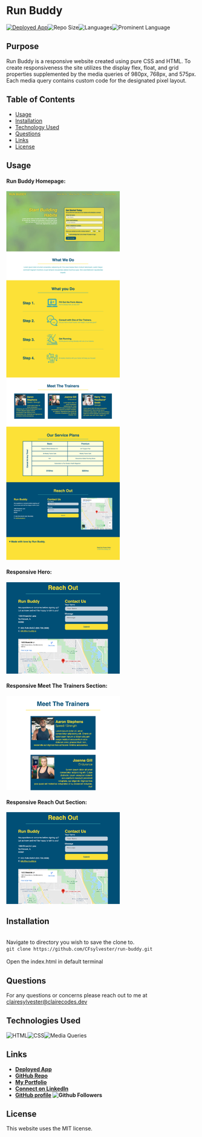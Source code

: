 # Run Buddy
<a href="https://cfsylvester.github.io/run-buddy/">![Deployed App](https://img.shields.io/badge/-Deployed-success?style=for-the-badge)</a>![Repo Size](https://img.shields.io/github/repo-size/CFsylvester/run-buddy?color=inactive&style=for-the-badge)![Languages](https://img.shields.io/github/languages/count/CFsylvester/run-buddy?color=inactive&style=for-the-badge)![Prominent Language](https://img.shields.io/github/languages/top/CFsylvester/run-buddy?color=inactive&style=for-the-badge)

## Purpose
Run Buddy is a responsive website created using pure CSS and HTML. To create responsiveness the site utilizes the display flex, float, and grid properties supplemented by the media queries of 980px, 768px, and 575px. Each media query contains custom code for the designated pixel layout.

## Table of Contents
  - [Usage](#Usage)
  - [Installation](#installation)
  - [Technology Used](#technology-used)
  - [Questions](#questions)
  - [Links](#links)
  - [License](#license)

## Usage

#### Run Buddy Homepage:
<img src="/assets/images/run-buddy-hompage.png" alt="Run Buddy Homepage" width="300"/>

#### Responsive Hero:
<img src="/assets/images/run-buddy-reach-out.png" alt="Run Buddy Responsive Hero" width="300"/>

#### Responsive Meet The Trainers Section:
<img src="/assets/images/run-buddy-meet.png" alt="Run Buddy Responsive Section" width="300"/>

#### Responsive Reach Out Section:
<img src="/assets/images/run-buddy-reach-out.png" alt="Run Buddy Responsive Section" width="300"/>

## Installation
<br />Navigate to directory you wish to save the clone to.  <br />
  `git clone https://github.com/CFsylvester/run-buddy.git` <br />
<br />Open the index.html in default terminal <br />

## Questions
For any questions or concerns please reach out to me at [clairesylvester@clairecodes.dev](mailto:clairesylvester@clairecodes.dev?subject=[GitHub%Horiseon]%20Source%20Han%20Sans)

## Technologies Used
![HTML](https://img.shields.io/badge/-HTML-white?style=for-the-badge)![CSS](https://img.shields.io/badge/-CSS-9cf?style=for-the-badge)![Media Queries](https://img.shields.io/badge/-Media%20Queries-white?style=for-the-badge)

 ## Links
  - **[Deployed App](https://cfsylvester.github.io/run-buddy/)**
  - **[GitHub Repo](https://github.com/CFsylvester/run-buddy)**
  - **[My Portfolio](clairecodes.dev)**
  - **[Connect on LinkedIn](https://www.linkedin.com/in/claire-sylvester-386373143/)**
  - **[GitHub profile](https://github.com/CFsylvester)    ![Github Followers](https://img.shields.io/github/followers/CFsylvester?style=social)**

## License
 This website uses the MIT license.
